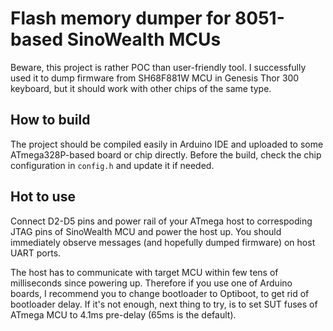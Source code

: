 # Flash memory dumper for 8051-based SinoWealth MCUs
Beware, this project is rather POC than user-friendly tool. I successfully used it to dump firmware from SH68F881W MCU in Genesis Thor 300 keyboard, but it should work with other chips of the same type.

## How to build
The project should be compiled easily in Arduino IDE and uploaded to some ATmega328P-based board or chip directly. Before the build, check the chip configuration in `config.h` and update it if needed.

## Hot to use
Connect D2-D5 pins and power rail of your ATmega host to correspoding JTAG pins of SinoWealth MCU and power the host up. You should immediately observe messages (and hopefully dumped firmware) on host UART ports.

The host has to communicate with target MCU within few tens of milliseconds since powering up. Therefore if you use one of Arduino boards, I recommend you to change bootloader to Optiboot, to get rid of bootloader delay. If it's not enough, next thing to try, is to set SUT fuses of ATmega MCU to 4.1ms pre-delay (65ms is the default).
